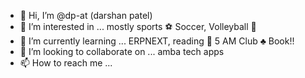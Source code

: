 - 👋 Hi, I’m @dp-at (darshan patel)
- 👀 I’m interested in ... mostly sports ⚽ Soccer, Volleyball 🏐 
- 🌱 I’m currently learning ... ERPNEXT, reading 📖 5 AM Club ♣ Book!!
- 💞️ I’m looking to collaborate on ... amba tech apps
- 📫 How to reach me ...

<!---
dp-at/dp-at is a ✨ special ✨ repository because its `README.md` (this file) appears on your GitHub profile.
You can click the Preview link to take a look at your changes.
--->

